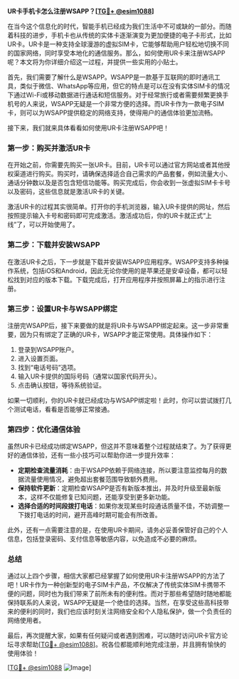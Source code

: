 **UR卡手机卡怎么注册WSAPP？[[TG💪+ @esim1088](https://t.me/s/esim1088)]**

在当今这个信息化的时代，智能手机已经成为我们生活中不可或缺的一部分。而随着科技的进步，手机卡也从传统的实体卡逐渐演变为更加便捷的电子卡形式，比如UR卡。UR卡是一种支持全球漫游的虚拟SIM卡，它能够帮助用户轻松地切换不同的国家网络，同时享受本地化的通信服务。那么，如何使用UR卡来注册WSAPP呢？本文将为你详细介绍这一过程，并提供一些实用的小贴士。

首先，我们需要了解什么是WSAPP。WSAPP是一款基于互联网的即时通讯工具，类似于微信、WhatsApp等应用，但它的特点是可以在没有实体SIM卡的情况下通过Wi-Fi或移动数据进行通话和短信服务。对于经常旅行或者需要频繁更换手机号的人来说，WSAPP无疑是一个非常方便的选择。而UR卡作为一款电子SIM卡，则可以为WSAPP提供稳定的网络支持，使得用户的通信体验更加流畅。

接下来，我们就来具体看看如何使用UR卡注册WSAPP吧！

### **第一步：购买并激活UR卡**

在开始之前，你需要先购买一张UR卡。目前，UR卡可以通过官方网站或者其他授权渠道进行购买。购买时，请确保选择适合自己需求的产品套餐，例如流量大小、通话分钟数以及是否包含短信功能等。购买完成后，你会收到一张虚拟SIM卡卡号以及密码，这些信息就是激活UR卡的关键。

激活UR卡的过程其实很简单。打开你的手机浏览器，输入UR卡提供的网址，然后按照提示输入卡号和密码即可完成激活。激活成功后，你的UR卡就正式“上线”了，可以开始使用了。

### **第二步：下载并安装WSAPP**

在激活UR卡之后，下一步就是下载并安装WSAPP应用程序。WSAPP支持多种操作系统，包括iOS和Android，因此无论你使用的是苹果还是安卓设备，都可以轻松找到对应的版本下载。下载完成后，打开应用程序并按照屏幕上的指示进行注册。

### **第三步：设置UR卡与WSAPP绑定**

注册完WSAPP后，接下来要做的就是将UR卡与WSAPP绑定起来。这一步非常重要，因为只有绑定了正确的UR卡，WSAPP才能正常使用。具体操作如下：

1. 登录到WSAPP账户。
2. 进入设置页面。
3. 找到“电话号码”选项。
4. 输入UR卡提供的国际号码（通常以国家代码开头）。
5. 点击确认按钮，等待系统验证。

如果一切顺利，你的UR卡就已经成功与WSAPP绑定啦！此时，你可以尝试拨打几个测试电话，看看是否能够正常接通。

### **第四步：优化通信体验**

虽然UR卡已经成功绑定WSAPP，但这并不意味着整个过程就结束了。为了获得更好的通信体验，还有一些小技巧可以帮助你进一步提升效率：

- **定期检查流量消耗**：由于WSAPP依赖于网络连接，所以要注意监控每月的数据流量使用情况，避免超出套餐范围导致额外费用。
- **保持软件更新**：定期检查WSAPP是否有新版本推出，并及时升级至最新版本，这样不仅能修复已知问题，还能享受到更多新功能。
- **选择合适的时间段拨打电话**：如果你发现某些时段通话质量不佳，不妨调整一下拨打电话的时间，避开高峰时期可能会有所改善。

此外，还有一点需要注意的是，在使用UR卡期间，请务必妥善保管好自己的个人信息，包括登录密码、支付信息等敏感内容，以免造成不必要的麻烦。

### **总结**

通过以上四个步骤，相信大家都已经掌握了如何使用UR卡注册WSAPP的方法了吧！UR卡作为一种创新型的电子SIM卡产品，不仅解决了传统实体SIM卡携带不便的问题，同时也为我们带来了前所未有的便利性。而对于那些希望随时随地都能保持联系的人来说，WSAPP无疑是一个绝佳的选择。当然，在享受这些高科技带来的便利的同时，我们也应该时刻关注网络安全和个人隐私保护，做一个负责任的网络使用者。

最后，再次提醒大家，如果有任何疑问或者遇到困难，可以随时访问UR卡官方论坛寻求帮助[[TG💪+ @esim1088](https://t.me/s/esim1088)]。祝各位都能顺利地完成注册，并且拥有愉快的使用体验！

[[TG💪+ @esim1088](https://t.me/s/esim1088) ![Image](https://i.postimg.cc/4NQfJmqS/Snipaste-2025-05-13-00-14-12.png)]